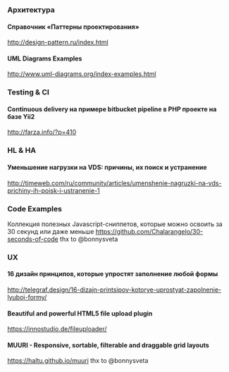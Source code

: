 ### Архитектура

#### Справочник «Паттерны проектирования»
http://design-pattern.ru/index.html

#### UML Diagrams Examples
http://www.uml-diagrams.org/index-examples.html

### Testing & CI

#### Continuous delivery на примере bitbucket pipeline в PHP проекте на базе Yii2
http://farza.info/?p=410

### HL & HA

#### Уменьшение нагрузки на VDS: причины, их поиск и устранение
http://timeweb.com/ru/community/articles/umenshenie-nagruzki-na-vds-prichiny-ih-poisk-i-ustranenie-1


### Code Examples
Коллекция полезных Javascript-сниппетов, которые можно освоить за 30 секунд или даже меньше
https://github.com/Chalarangelo/30-seconds-of-code
thx to @bonnysveta

### UX

#### 16 дизайн принципов, которые упростят заполнение любой формы
http://telegraf.design/16-dizajn-printsipov-kotorye-uprostyat-zapolnenie-lyuboj-formy/

#### Beautiful and powerful HTML5 file upload plugin
https://innostudio.de/fileuploader/

#### MUURI - Responsive, sortable, filterable and draggable grid layouts
https://haltu.github.io/muuri
thx to @bonnysveta
